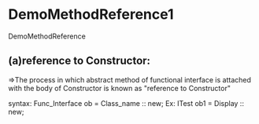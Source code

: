 # DemoMethodReference1
DemoMethodReference 
## (a)reference to Constructor:
=&gt;The process in which abstract method of functional interface
is attached with the body of Constructor is known as &quot;reference
to Constructor&quot;

syntax:
Func_Interface ob = Class_name :: new;
Ex:
ITest ob1 = Display :: new;
